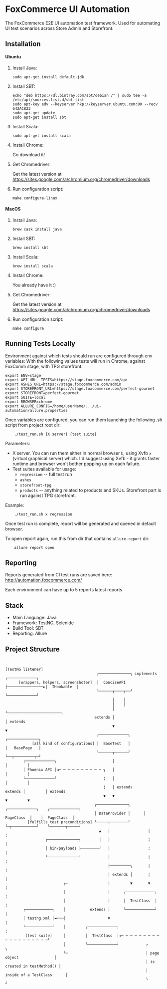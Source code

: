 # FoxCommerce UI Automation

The FoxCommerce E2E UI automation test framework. Used for automating UI test scenarios across Store Admin and Storefront.

## Installation

#### Ubuntu
1. Install Java:

	```
	sudo apt-get install default-jdk
	```

2. Install SBT:

	```
	echo "deb https://dl.bintray.com/sbt/debian /" | sudo tee -a /etc/apt/sources.list.d/sbt.list
	sudo apt-key adv --keyserver hkp://keyserver.ubuntu.com:80 --recv 642AC823
	sudo apt-get update
	sudo apt-get install sbt
	```

3. Install Scala:

	```
	sudo apt-get install scala
	```

4. Install Chrome:

	Go download it!

5. Get Chromedriver:

	Get the latest version at https://sites.google.com/a/chromium.org/chromedriver/downloads

6. Run configuration script:

	```
	make configure-linux
	```

#### MacOS
1. Install Java:

	```
	brew cask install java
	```

2. Install SBT:

	```
	brew install sbt
	```

3. Install Scala:

	```
	brew install scala
	```

4. Install Chrome:

	You already have it :)

5. Get Chromedriver:

	Get the latest version at https://sites.google.com/a/chromium.org/chromedriver/downloads

6. Run configuration script:

	```
	make configure
	```

## Running Tests Locally

Environment against which tests should run are configured through env variables:
With the following values tests will run in Chrome, against FoxComm stage, with TPG storefront.

```
export ENV=stage
export API_URL__TESTS=https://stage.foxcommerce.com/api
export ASHES_URL=https://stage.foxcommerce.com/admin
export STOREFRONT_URL=https://stage.foxcommerce.com/perfect-gourmet
export STOREFRONT=perfect-gourmet
export SUITE=local
export BROWSER=chrome
export ALLURE_CONFIG=/home/userName/.../ui-automation/allure.properties
```
Once variables are configured, you can run them launching the following .sh script from project root dir:

```
	./test_run.sh {X server} {test suite}
```

Parameters:
* X server. You can run them either in normal browser `b`, using Xvfb `x` (virtual graphical server) which.
	I'd suggest using Xvfb - it grants faster runtime and browser won't bother popping up on each failure.
* Test suites available for usage:
	- `regression` -- full test run
	- `ashes`
	- `storefront-tpg`
	- `products` -- anything related to products and SKUs. Storefront part is run against TPG storefront.

Example:

```
	./test_run.sh x regression
```


Once test run is complete, report will be generated and opened in default browser.

To open report again, run this from dir that contains `allure-report` dir:

```
	allure report open
```

## Reporting

Reports generated from CI test runs are saved here: http://automation.foxcommerce.com/

Each environment can have up to 5 reports latest reports.

## Stack

* Main Language: Java
* Framework: TestNG, Selenide
* Build Tool: SBT
* Reporting: Allure

## Project Structure


```

                                                                         [TestNG listener]
                                         ┌──────────────┐ implements      ┌─────────────┐
      [wrappers, helpers, screenshoter]  │  ConciseAPI  ├────────────────►│  IHookable  │
                                         └──────┬────┬──┘                 └─────────────┘
                                                │    │
                                                │    │
                                                │    └────────────────────────┐
                                        extends │                             │ extends
                                                ▼                             ▼
                                         ┌─────────────┐              ┌──────────────┐
            [all kind of configurations] │  BaseTest   │              │   BasePage   │
                                         └──────┬──────┘              └──┬─────────┬─┘
        ┌─────────────┐                         │                        │         │
        │ Phoenix API │◄─ ─ ─ ─ ─ ─ ─ ─ ─ ─ ┐   │                        │         │
        └─────────────┘                     ¦   │                        │         │
                                            ¦   │ extends        extends │         │ extends
                                            ▼   ▼                        ▼         ▼
                                        ┌──────────────┐      ┌─────────────┐    ┌─────────────┐
                                        │ DataProvider │      │  PageClass  │    │  PageClass  │
          [fulfills test preconditions] └─────┬────────┘      └─┬───────────┘    └───────┬─────┘
                                          ▲   │                 ¦                        ¦
                  ┌──────────────┐        │   │                 ¦                        ¦
                  │ bin/payloads ├────────┘   │                 ¦                        ¦
                  └──────────────┘            │                 ¦                        ¦
                                              ├─────────┐       ¦                        ¦
                                              │ extends │       ¦                        ¦
                          ┌─                  │         ▼       ▼                        ¦
                          │                   │      ┌─────────────┐                     ¦
                          │                   │      │  TestClass  │                     ¦
        ┌────────────┐    │           extends │      └─────────────┘                     ¦
        │ testng.xml │◄───┤                   ▼                                          ¦
        └────────────┘    │         ┌─────────────┐                                      ¦
         [test suite]     │         │  TestClass  │◄─ ─ ─ ─ ─ ─ ─ ─ ─ ─ ─ ─ ─ ─ ─ ─ ─ ─ ─┘
                          │         └─────────────┘            ┌                            ┐
                          └─                                   │ page object                │
                                                               │ is created in testMethod() │
                                                               │ inside of a TestClass      │
                                                               └                            ┘

```
